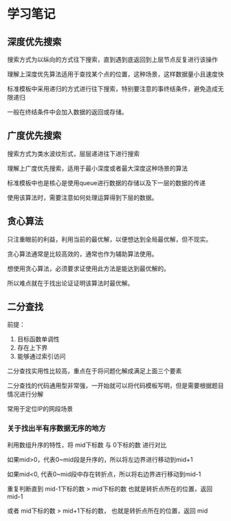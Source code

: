 # 学习笔记
## 深度优先搜索
搜索方式为以纵向的方式往下搜索，直到遇到底返回到上层节点反复进行该操作

理解上深度优先算法适用于查找某个点的位置，这种场景，这样数据量小且速度快

标准模板中采用递归的方式进行往下搜索，特别要注意的事终结条件，避免造成无限递归

一般在终结条件中会加入数据的返回或存储。

## 广度优先搜索
搜索方式为类水波纹形式，层层递进往下进行搜索

理解上广度优先搜索，适用于最小深度或者最大深度这种场景的算法

标准模板中也是核心是使用queue进行数据的存储以及下一层的数据的传递

使用该算法时，需要注意如何处理运算得到下层的数据。

## 贪心算法
只注重眼前的利益，利用当前的最优解，以便想达到全局最优解，但不现实。

贪心算法通常是比较高效的，通常也作为辅助算法使用。

想使用贪心算法，必须要求证使用此方法是能达到最优解的。

所以难点就在于找出论证证明该算法时最优解。


## 二分查找
前提：
1. 目标函数单调性
2. 存在上下界
3. 能够通过索引访问

二分查找实用性比较高，重点在于将问题化解成满足上面三个要素

二分查找的代码通用型非常强，一开始就可以将代码模板写明，但是需要根据题目情况进行分解

常用于定位IP的网段场景

### 关于找出半有序数据无序的地方
利用数组升序的特性，将 mid下标数 与 0下标的数 进行对比

如果mid>0，代表0~mid段是升序的，所以将左边界进行移动到mid+1

如果mid<0, 代表0~mid段中存在转折点，所以将右边界进行移动到mid-1

重复判断直到  mid-1下标的数 > mid下标的数 也就是转折点所在的位置，返回 mid-1

或者 mid下标的数 > mid+1下标的数， 也就是转折点所在的位置，返回 mid
   
      